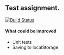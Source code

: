 
## Test assignment.

[![Build Status](https://travis-ci.org/dentuzhik/test-assignment.png?branch=master)](https://travis-ci.org/dentuzhik/test-assignment)

#### What could be improved
- Unit tests
- Saving to localStorage